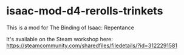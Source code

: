 # isaac-mod-d4-rerolls-trinkets

This is a mod for The Binding of Isaac: Repentance

It's available on the Steam workshop here: https://steamcommunity.com/sharedfiles/filedetails/?id=3122291581